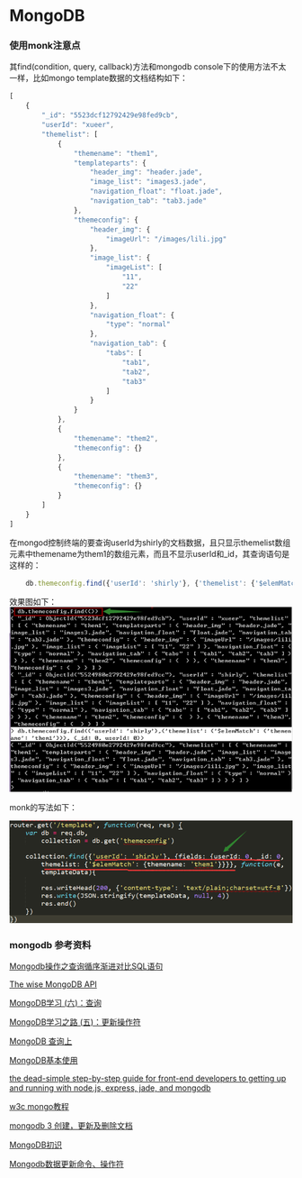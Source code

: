 # MongoDB

### 使用monk注意点

其find(condition, query, callback)方法和mongodb console下的使用方法不太一样，比如mongo template数据的文档结构如下：
```javascript
[
    {
        "_id": "5523dcf12792429e98fed9cb",
        "userId": "xueer",
        "themelist": [
            {
                "themename": "them1",
                "templateparts": {
                    "header_img": "header.jade",
                    "image_list": "images3.jade",
                    "navigation_float": "float.jade",
                    "navigation_tab": "tab3.jade"
                },
                "themeconfig": {
                    "header_img": {
                        "imageUrl": "/images/lili.jpg"
                    },
                    "image_list": {
                        "imageList": [
                            "11",
                            "22"
                        ]
                    },
                    "navigation_float": {
                        "type": "normal"
                    },
                    "navigation_tab": {
                        "tabs": [
                            "tab1",
                            "tab2",
                            "tab3"
                        ]
                    }
                }
            },
            {
                "themename": "them2",
                "themeconfig": {}
            },
            {
                "themename": "them3",
                "themeconfig": {}
            }
        ]
    }
]
```

在mongod控制终端的要查询userId为shirly的文档数据，且只显示themelist数组元素中themename为them1的数组元素，而且不显示userId和_id，其查询语句是这样的：

```javascript
    db.themeconfig.find({'userId': 'shirly'}, {'themelist': {'$elemMatch': {'themename': 'them1'}}}, {_id: 0, userId: 0})
```

效果图如下：
![mongod console下的find写法](./images/findInConsole.png)

monk的写法如下：

![查询同样信息的monk写法](./images/monkFind.png)


### mongodb 参考资料

[Mongodb操作之查询循序渐进对比SQL语句](http://www.cnblogs.com/lingfengblogs/p/4195984.html)

[The wise MongoDB API](https://github.com/Automattic/monk)

[MongoDB学习 (六)：查询](http://www.cnblogs.com/egger/p/3135847.html)

[MongoDB学习之路 (五)：更新操作符](http://www.cnblogs.com/egger/archive/2013/05/15/3053617.html)

[MongoDB 查询上](http://www.cnblogs.com/refactor/archive/2012/07/30/2591344.html)

[MongoDB基本使用](http://www.cnblogs.com/zhwl/p/3421084.html)

[the dead-simple step-by-step guide for front-end developers to getting up and running with node.js, express, jade, and mongodb](http://cwbuecheler.com/web/tutorials/2013/node-express-mongo/)

[w3c mongo教程](http://www.w3cschool.cc/mongodb/mongodb-query.html)

[mongodb 3 创建，更新及删除文档](http://zhan.renren.com/itbegin?gid=3602888498028470739&checked=true)

[MongoDB初识](http://www.cnblogs.com/elegance/p/4281736.html)

[Mongodb数据更新命令、操作符](http://chenzhou123520.iteye.com/blog/1637629)
